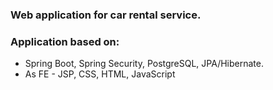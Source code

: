 
### Web application for car rental service. 
### Application based on:
 * Spring Boot, Spring Security, PostgreSQL, JPA/Hibernate. 
 * As FE - JSP, CSS, HTML, JavaScript

